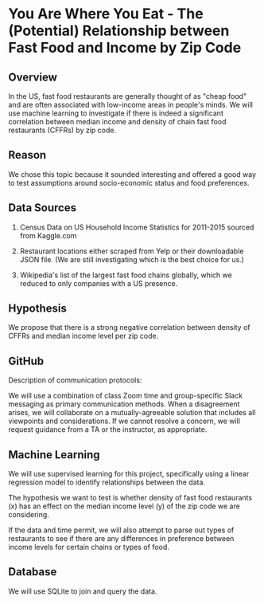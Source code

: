 # You Are Where You Eat - The (Potential) Relationship between Fast Food and Income by Zip Code


## Overview

In the US, fast food restaurants are generally thought of as "cheap food" and are often associated with low-income areas in people's minds. We will use machine learning to investigate if there is indeed a significant correlation between median income and density of chain fast food restaurants (CFFRs) by zip code. 

## Reason

We chose this topic because it sounded interesting and offered a good way to test assumptions around socio-economic status and food preferences. 

## Data Sources

1. Census Data on US Household Income Statistics for 2011-2015 sourced from Kaggle.com

2. Restaurant locations either scraped from Yelp or their downloadable JSON file. (We are still investigating which is the best choice for us.)

3. Wikipedia's list of the largest fast food chains globally, which we reduced to only companies with a US presence. 


## Hypothesis

We propose that there is a strong negative correlation between density of CFFRs and median income level per zip code. 

## GitHub

Description of communication protocols:

We will use a combination of class Zoom time and group-specific Slack messaging as primary communication methods. When a disagreement arises, we will collaborate on a mutually-agreeable solution that includes all viewpoints and considerations. If we cannot resolve a concern, we will request guidance from a TA or the instructor, as appropriate. 

## Machine Learning

We will use supervised learning for this project, specifically using a linear regression model to identify relationships between the data. 

The hypothesis we want to test is whether density of fast food restaurants (x) has an effect on the median income level (y) of the zip code we are considering. 

If the data and time permit, we will also attempt to parse out types of restaurants to see if there are any differences in preference between income levels for certain chains or types of food. 

## Database

We will use SQLite to join and query the data. 






